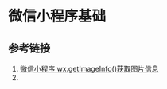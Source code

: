 # 微信小程序基础

## 参考链接

1. [微信小程序 wx.getImageInfo()获取图片信息](https://blog.csdn.net/gao_xu_520/article/details/72725092)
2.
